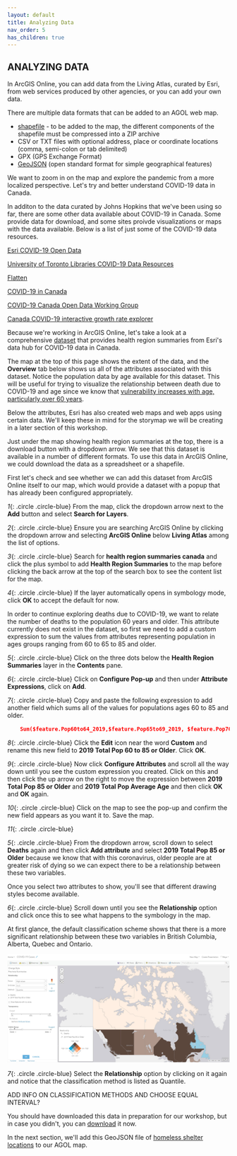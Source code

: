 ```yaml
---
layout: default
title: Analyzing Data
nav_order: 5
has_children: true
---
```


## ANALYZING DATA

In ArcGIS Online, you can add data from the Living Atlas, curated by Esri, from web services produced by other agencies, or you can add your own data.

There are multiple data formats that can be added to an AGOL web map. 

 - [shapefile](https://desktop.arcgis.com/en/arcmap/latest/manage-data/shapefiles/what-is-a-shapefile.htm) - to be added to the map, the different components of the shapefile must be compressed into a ZIP archive
 - CSV or TXT files with optional address, place or coordinate locations (comma, semi-colon or tab delimited)
 - GPX (GPS Exchange Format)
 - [GeoJSON](https://geojson.org/) (open standard format for simple geographical features)
 
We want to zoom in on the map and explore the pandemic from a more localized perspective. Let's try and better understand COVID-19 data in Canada. 

In additon to the data curated by Johns Hopkins that we've been using so far, there are some other data available about COVID-19 in Canada. Some provide data for download, and some sites proivde visualizations or maps with the data available. Below is a list of just some of the COVID-19 data resources.

[Esri COVID-19 Open Data](https://resources-covid19canada.hub.arcgis.com/pages/open-data)

[University of Toronto Libraries COVID-19 Data Resources](https://mdl.library.utoronto.ca/covid-19/resources)

[Flatten](https://www.flatten.ca/)

[COVID-19 in Canada](https://art-bd.shinyapps.io/covid19canada/)

[COVID-19 Canada Open Data Working Group](https://opencovid.ca/)

[Canada COVID-19 interactive growth rate explorer](https://mountainmath.ca/shiny/canada_covid-19/?_inputs_&level=%22province%22&metric=%22Confirmed%22&province=%2201%22&start_cutoff=100)

Because we're working in ArcGIS Online, let's take a look at a comprehensive [dataset](https://resources-covid19canada.hub.arcgis.com/datasets/health-region-summaries) that provides health region summaries from Esri's data hub for COVID-19 data in Canada.

The map at the top of this page shows the extent of the data, and the **Overview** tab below shows us all of the attributes associated with this dataset. Notice the population data by age available for this dataset. This will be useful for trying to visualize the relationship between death due to COVID-19 and age since we know that [vulnerability increases with age, particularly over 60 years](https://www.canada.ca/en/public-health/services/publications/diseases-conditions/vulnerable-populations-covid-19.html).  

Below the attributes, Esri has also created web maps and web apps using certain data. We'll keep these in mind for the storymap we will be creating in a later section of this workshop.

Just under the map showing health region summaries at the top, there is a download button with a dropdown arrow. We see that this dataset is available in a number of different formats. To use this data in ArcGIS Online, we could download the data as a spreadsheet or a shapefile.

First let's check and see whether we can add this dataset from ArcGIS Online itself to our map, which would provide a dataset with a popup that has already been configured appropriately.

*1*{: .circle .circle-blue} From the map, click the dropdown arrow next to the **Add** button and select **Search for Layers**.  

*2*{: .circle .circle-blue} Ensure you are searching ArcGIS Online by clicking the dropdown arrow and selecting **ArcGIS Online** below **Living Atlas** among the list of options. 

*3*{: .circle .circle-blue} Search for **health region summaries canada** and click the plus symbol to add **Health Region Summaries** to the map before clicking the back arrow at the top of the search box to see the content list for the map.

*4*{: .circle .circle-blue} If the layer automatically opens in symbology mode, click **OK** to accept the default for now.

In order to continue exploring deaths due to COVID-19, we want to relate the number of deaths to the population 60 years and older. This attribute currently does not exist in the dataset, so first we need to add a custom expression to sum the values from attributes representing population in ages groups ranging from 60 to 65 to 85 and older.

*5*{: .circle .circle-blue} Click on the three dots below the **Health Region Summaries** layer in the **Contents** pane.

*6*{: .circle .circle-blue} Click on **Configure Pop-up** and then under **Attribute Expressions**, click on **Add**.

*7*{: .circle .circle-blue} Copy and paste the following expression to add another field which sums all of the values for populations ages 60 to 85 and older.

```json
    Sum($feature.Pop60to64_2019,$feature.Pop65to69_2019, $feature.Pop70to74_2019, $feature.Pop75to79_2019, $feature.Pop80to84_2019, $feature.Pop85Older)
```
*8*{: .circle .circle-blue} Click the **Edit** icon near the word **Custom** and rename this new field to **2019 Total Pop 60 to 85 or Older**. Click **OK**.

*9*{: .circle .circle-blue} Now click **Configure Attributes** and scroll all the way down until you see the custom expression you created. Click on this and then click the up arrow on the right to move the expression between **2019 Total Pop 85 or Older** and **2019 Total Pop Average Age** and then click **OK** and **OK** again.

*10*{: .circle .circle-blue} Click on the map to see the pop-up and confirm the new field appears as you want it to. Save the map.

*11*{: .circle .circle-blue}

*5*{: .circle .circle-blue} From the dropdown arrow, scroll down to select **Deaths** again and then click **Add attribute** and select **2019 Total Pop 85 or Older** because we know that with this coronavirus, older people are at greater risk of dying so we can expect there to be a relationship between these two variables.

Once you select two attributes to show, you'll see that different drawing styles become available. 

*6*{: .circle .circle-blue} Scroll down until you see the **Relationship** option and click once this to see what happens to the symbology in the map.

At first glance, the default classification scheme shows that there is a more significant relationship between these two variables in British Columbia, Alberta, Quebec and Ontario.

![quantile](https://raw.githubusercontent.com/ubc-library-rc/intro-AGOL/master/content/images/quantile.jpg)

*7*{: .circle .circle-blue} Select the **Relationship** option by clicking on it again and notice that the classification method is listed as Quantile.

ADD INFO ON CLASSIFICATION METHODS AND CHOOSE EQUAL INTERVAL?


You should have downloaded this data in preparation for our workshop, but in case you didn't, you can [download](https://opendata.vancouver.ca/explore/dataset/homeless-shelter-locations/download/?format=geojson&timezone=America/Los_Angeles&lang=en) it now. 

In the next section, we'll add this GeoJSON file of [homeless shelter locations](https://opendata.vancouver.ca/explore/dataset/homeless-shelter-locations/export/) to our AGOL map.


